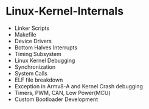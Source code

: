 # Linux-Kernel-Internals
- Linker Scripts
- Makefile
- Device Drivers
- Bottom Halves Interrupts
- Timing Subsystem
- Linux Kernel Debugging
- Synchronization
- System Calls
- ELF file breakdown
- Exception in Armv8-A and Kernel Crash debugging
- Timers, PWM, CAN, Low Power(MCU)
- Custom Bootloader Development
